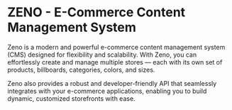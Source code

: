 # ZENO - E-Commerce Content Management System

Zeno is a modern and powerful e-commerce content management system (CMS) designed for flexibility and scalability. With Zeno, you can effortlessly create and manage multiple stores — each with its own set of products, billboards, categories, colors, and sizes.

Zeno also provides a robust and developer-friendly API that seamlessly integrates with your e-commerce applications, enabling you to build dynamic, customized storefronts with ease.

